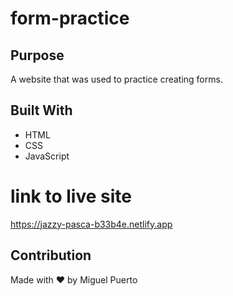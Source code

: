 # form-practice

## Purpose
A website that was used to practice creating forms.

## Built With
* HTML
* CSS
* JavaScript

# link to live site
https://jazzy-pasca-b33b4e.netlify.app

## Contribution
Made with ❤️ by Miguel Puerto

